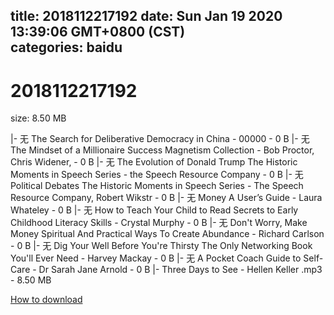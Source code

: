 
title: 2018112217192
date: Sun Jan 19 2020 13:39:06 GMT+0800 (CST)    
categories: baidu
---

# 2018112217192
size: 8.50 MB
 
 
|- 无 The Search for Deliberative Democracy in China - 00000 - 0 B
|- 无 The Mindset of a Millionaire Success Magnetism Collection - Bob Proctor, Chris Widener, - 0 B
|- 无 The Evolution of Donald Trump The Historic Moments in Speech Series - the Speech Resource Company - 0 B
|- 无 Political Debates The Historic Moments in Speech Series - The Speech Resource Company, Robert Wikstr - 0 B
|- 无 Money A User’s Guide - Laura Whateley - 0 B
|- 无 How to Teach Your Child to Read Secrets to Early Childhood Literacy Skills - Crystal Murphy - 0 B
|- 无 Don't Worry, Make Money Spiritual And Practical Ways To Create Abundance - Richard Carlson - 0 B
|- 无 Dig Your Well Before You're Thirsty The Only Networking Book You'll Ever Need - Harvey Mackay - 0 B
|- 无 A Pocket Coach Guide to Self-Care - Dr Sarah Jane Arnold - 0 B
|- Three Days to See - Hellen Keller .mp3 - 8.50 MB

[How to download](https://bpcam.bemobtrk.com/go/2ceec3aa-1ca2-46d6-b9ff-aaa5c184517c?jno=276)